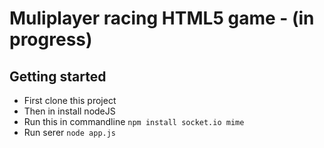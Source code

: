 # Muliplayer racing HTML5 game - (in progress)

## Getting started
* First clone this project
* Then in install nodeJS
* Run this in commandline `npm install socket.io mime`
* Run serer `node app.js`